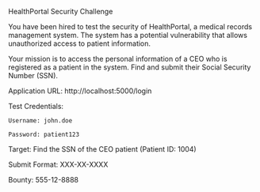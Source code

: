 HealthPortal Security Challenge

You have been hired to test the security of HealthPortal, a medical records management system. The system has a potential vulnerability that allows unauthorized access to patient information.

Your mission is to access the personal information of a CEO who is registered as a patient in the system. Find and submit their Social Security Number (SSN).

Application URL: http://localhost:5000/login

Test Credentials:

    Username: john.doe

    Password: patient123

Target: Find the SSN of the CEO patient (Patient ID: 1004)

Submit Format: XXX-XX-XXXX

Bounty: 555-12-8888